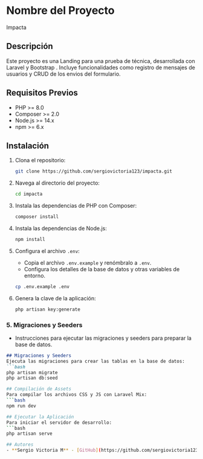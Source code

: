 # Nombre del Proyecto
Impacta

## Descripción
Este proyecto es una Landing para una prueba de técnica, desarrollada con Laravel y Bootstrap . Incluye funcionalidades como registro de mensajes de usuarios y CRUD de los envios del formulario.

## Requisitos Previos
- PHP >= 8.0
- Composer >= 2.0
- Node.js >= 14.x
- npm >= 6.x

## Instalación
1. Clona el repositorio:
   ```bash
   git clone https://github.com/sergiovictoria123/impacta.git

2. Navega al directorio del proyecto:
   ```bash
   cd impacta
   ```

3. Instala las dependencias de PHP con Composer:
   ```bash
   composer install
   ```

4. Instala las dependencias de Node.js:
   ```bash
   npm install
   ```

5. Configura el archivo `.env`:
   - Copia el archivo `.env.example` y renómbralo a `.env`.
   - Configura los detalles de la base de datos y otras variables de entorno.
   ```bash
   cp .env.example .env
   ```

6. Genera la clave de la aplicación:
   ```bash
   php artisan key:generate
   ```

### 5. **Migraciones y Seeders**
- Instrucciones para ejecutar las migraciones y seeders para preparar la base de datos.

```markdown
## Migraciones y Seeders
Ejecuta las migraciones para crear las tablas en la base de datos:
```bash
php artisan migrate
php artisan db:seed

## Compilación de Assets
Para compilar los archivos CSS y JS con Laravel Mix:
```bash
npm run dev

## Ejecutar la Aplicación
Para iniciar el servidor de desarrollo:
```bash
php artisan serve

## Autores
- **Sergio Victoria M** - [GitHub](https://github.com/sergiovictoria123)
